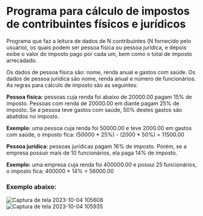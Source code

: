 # Programa para cálculo de impostos de contribuintes físicos e jurídicos 

Programa que faz a leitura de dados de N contribuintes (N fornecido pelo usuário), os quais
podem ser pessoa física ou pessoa jurídica, e depois exibe o valor do imposto pago por cada um,
bem como o total de imposto arrecadado.

Os dados de pessoa física são: nome, renda anual e gastos com saúde. Os dados de pessoa jurídica
são nome, renda anual e número de funcionários. As regras para cálculo de imposto são as
seguintes:

**Pessoa física:** pessoas cuja renda foi abaixo de 20000.00 pagam 15% de imposto. Pessoas com
renda de 20000.00 em diante pagam 25% de imposto. Se a pessoa teve gastos com saúde, 50%
destes gastos são abatidos no imposto.

**Exemplo:** uma pessoa cuja renda foi 50000.00 e teve 2000.00 em gastos com saúde, o imposto
fica: (50000 * 25%) - (2000 * 50%) = 11500.00

**Pessoa jurídica:** pessoas jurídicas pagam 16% de imposto. Porém, se a empresa possuir mais de 10
funcionários, ela paga 14% de imposto.

**Exemplo:** uma empresa cuja renda foi 400000.00 e possui 25 funcionários, o imposto fica:
400000 * 14% = 56000.00

### Exemplo abaixo:

![Captura de tela 2023-10-04 105608](https://github.com/andreyferraz/diagram-class-iphone/assets/60530398/74ffd090-21c5-472e-8f08-b73137f7df6a) ![Captura de tela 2023-10-04 105935](https://github.com/andreyferraz/empresa-funcionarios/assets/60530398/92701694-cb09-448b-9bf1-69e9e34bd305)

